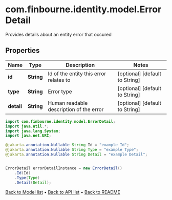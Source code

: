 # com.finbourne.identity.model.ErrorDetail
Provides details about an entity error that occured

## Properties

Name | Type | Description | Notes
------------ | ------------- | ------------- | -------------
**id** | **String** | Id of the entity this error relates to | [optional] [default to String]
**type** | **String** | Error type | [optional] [default to String]
**detail** | **String** | Human readable description of the error | [optional] [default to String]

```java
import com.finbourne.identity.model.ErrorDetail;
import java.util.*;
import java.lang.System;
import java.net.URI;

@jakarta.annotation.Nullable String Id = "example Id";
@jakarta.annotation.Nullable String Type = "example Type";
@jakarta.annotation.Nullable String Detail = "example Detail";


ErrorDetail errorDetailInstance = new ErrorDetail()
    .Id(Id)
    .Type(Type)
    .Detail(Detail);
```


[Back to Model list](../README.md#documentation-for-models) &#8226; [Back to API list](../README.md#documentation-for-api-endpoints) &#8226; [Back to README](../README.md)
